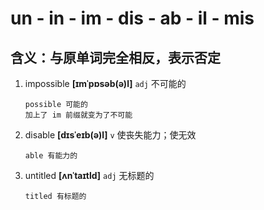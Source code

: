 # un - in - im - dis - ab - il - mis

## 含义：与原单词完全相反，表示否定

1. impossible **[ɪmˈpɒsəb(ə)l]** `adj` 不可能的

   ```
   possible 可能的
   加上了 im 前缀就变为了不可能
   ```

2. disable **[dɪsˈeɪb(ə)l]** `v` 使丧失能力；使无效

   ```
   able 有能力的
   ```

3. untitled **[ʌnˈtaɪtld]** `adj` 无标题的

   ```
   titled 有标题的
   ```
